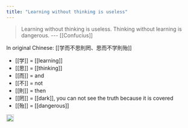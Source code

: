 ```yaml
---
title: "Learning without thinking is useless"
---
```


> Learning without thinking is useless. Thinking without learning is dangerous. --- [[Confucius]]

In original Chinese: [[学而不思則罔、思而不学則殆]]

- [[学]] = [[learning]]
- [[思]] = [[thinking]]
- [[而]] = and
- [[不]] = not
- [[則]] = then
- [[罔]] = [[dark]], you can not see the truth because it is covered
- [[殆]] = [[dangerous]]

<img src='https://scrapbox.io/api/pages/nishio-en/en/icon' alt='en.icon' height="19.5"/>